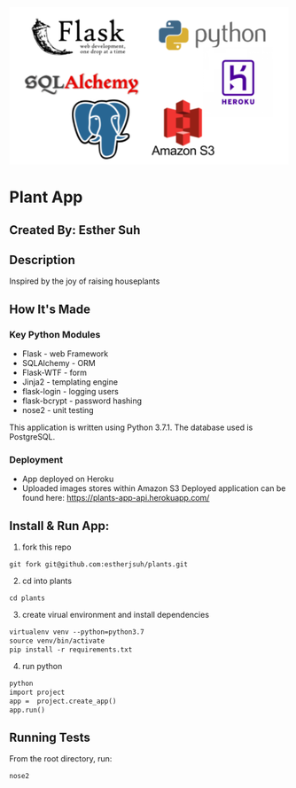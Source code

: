![alt text](https://github.com/estherjsuh/plants/blob/master/static/technologies.png)


# Plant App

## Created By: Esther Suh

## Description
Inspired by the joy of raising houseplants

## How It's Made
### Key Python Modules
 - Flask - web Framework
 - SQLAlchemy - ORM
 - Flask-WTF - form
 - Jinja2 - templating engine
 - flask-login - logging users
 - flask-bcrypt - password hashing
 - nose2 - unit testing

This application is written using Python 3.7.1. The database used is PostgreSQL.
### Deployment
 - App deployed on Heroku
 - Uploaded images stores within Amazon S3
Deployed application can be found here: https://plants-app-api.herokuapp.com/


## Install & Run App:
1. fork this repo
```
git fork git@github.com:estherjsuh/plants.git
```

2. cd into plants
```
cd plants
```
3. create virual environment and install dependencies
```
virtualenv venv --python=python3.7
source venv/bin/activate
pip install -r requirements.txt
```

4. run python
```
python
import project
app =  project.create_app()
app.run()
```

## Running Tests
From the root directory, run:
```
nose2
```
